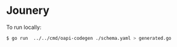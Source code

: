 # Jounery

To run locally:

```bash
$ go run  ../../cmd/oapi-codegen ./schema.yaml > generated.go
```